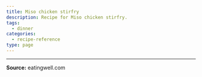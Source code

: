 ```yaml
---
title: Miso chicken stirfry
description: Recipe for Miso chicken stirfry.
tags:
  - dinner
categories:
  - recipe-reference
type: page
---
```


---

**Source:** eatingwell.com